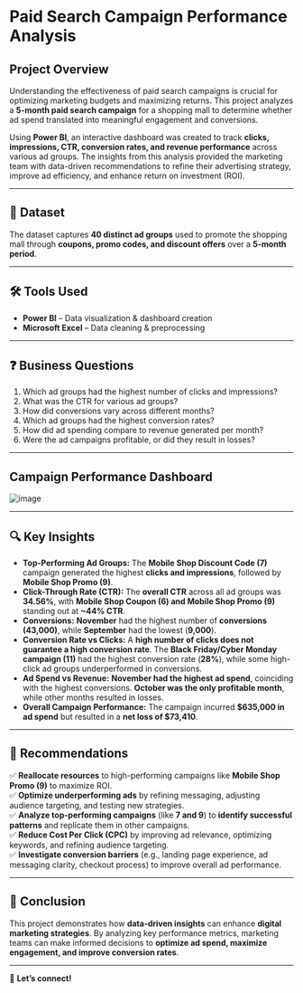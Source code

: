 # Paid Search Campaign Performance Analysis  

## Project Overview  
Understanding the effectiveness of paid search campaigns is crucial for optimizing marketing budgets and maximizing returns. This project analyzes a **5-month paid search campaign** for a shopping mall to determine whether ad spend translated into meaningful engagement and conversions.  

Using **Power BI**, an interactive dashboard was created to track **clicks, impressions, CTR, conversion rates, and revenue performance** across various ad groups. The insights from this analysis provided the marketing team with data-driven recommendations to refine their advertising strategy, improve ad efficiency, and enhance return on investment (ROI).  

---

## 📂 Dataset  
The dataset captures **40 distinct ad groups** used to promote the shopping mall through **coupons, promo codes, and discount offers** over a **5-month period**.  

---

## 🛠️ Tools Used  
- **Power BI** – Data visualization & dashboard creation  
- **Microsoft Excel** – Data cleaning & preprocessing  

---

## ❓ Business Questions  
1. Which ad groups had the highest number of clicks and impressions?  
2. What was the CTR for various ad groups?  
3. How did conversions vary across different months?  
4. Which ad groups had the highest conversion rates?  
5. How did ad spending compare to revenue generated per month?  
6. Were the ad campaigns profitable, or did they result in losses?  

---

## Campaign Performance Dashboard  
![image](https://github.com/user-attachments/assets/3163b09a-6875-4046-aad6-d597be669de6)
  

---

## 🔍 Key Insights  
- **Top-Performing Ad Groups:** The **Mobile Shop Discount Code (7)** campaign generated the highest **clicks and impressions**, followed by **Mobile Shop Promo (9)**.  
- **Click-Through Rate (CTR):** The **overall CTR** across all ad groups was **34.56%**, with **Mobile Shop Coupon (6) and Mobile Shop Promo (9)** standing out at **~44% CTR**.  
- **Conversions:** **November** had the highest number of **conversions (43,000)**, while **September** had the lowest (**9,000**).  
- **Conversion Rate vs Clicks:** A **high number of clicks does not guarantee a high conversion rate**. The **Black Friday/Cyber Monday campaign (11)** had the highest conversion rate (**28%**), while some high-click ad groups underperformed in conversions.  
- **Ad Spend vs Revenue:** **November had the highest ad spend**, coinciding with the highest conversions. **October was the only profitable month**, while other months resulted in losses.  
- **Overall Campaign Performance:** The campaign incurred **$635,000 in ad spend** but resulted in a **net loss of $73,410**.  

---

## 📌 Recommendations  
✅ **Reallocate resources** to high-performing campaigns like **Mobile Shop Promo (9)** to maximize ROI.  
✅ **Optimize underperforming ads** by refining messaging, adjusting audience targeting, and testing new strategies.  
✅ **Analyze top-performing campaigns** (like **7 and 9**) to **identify successful patterns** and replicate them in other campaigns.  
✅ **Reduce Cost Per Click (CPC)** by improving ad relevance, optimizing keywords, and refining audience targeting.  
✅ **Investigate conversion barriers** (e.g., landing page experience, ad messaging clarity, checkout process) to improve overall ad performance.  

---

## 📢 Conclusion  
This project demonstrates how **data-driven insights** can enhance **digital marketing strategies**. By analyzing key performance metrics, marketing teams can make informed decisions to **optimize ad spend, maximize engagement, and improve conversion rates**.  

---
🚀 **Let’s connect!**
